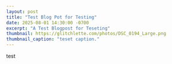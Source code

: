 ```yaml
---
layout: post
title: "Test Blog Pot for Testing"
date: 2025-08-01 14:30:00 -0700
excerpt: "A Test Blogpost for Teseting"
thumbnail: https://glitchlette.com/photos/DSC_0194_Large.png
thumbnail_caption: "teset caption."
---
```

test
